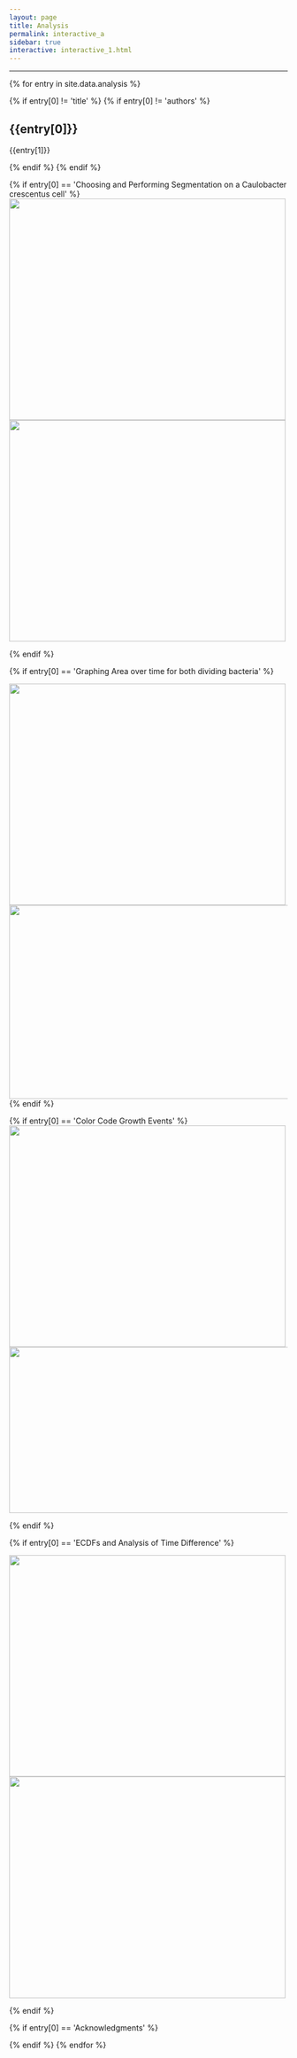 ```yaml
---
layout: page
title: Analysis
permalink: interactive_a
sidebar: true
interactive: interactive_1.html
---
```

---



{% for entry in site.data.analysis %}

{% if entry[0] != 'title' %}
{% if entry[0] != 'authors' %}
## {{entry[0]}}
{{entry[1]}}

{% endif %}
{% endif %}

{% if entry[0] == 'Choosing and Performing Segmentation on a Caulobacter crescentus cell' %}
<img src="{{ site.baseurl }}/assets/img/fig1.gif" width="500" height="400">
<img src="{{ site.baseurl }}/assets/img/fig2.gif" width="500" height="400">

{% endif %}

{% if entry[0] == 'Graphing Area over time for both dividing bacteria' %}

<img src="{{ site.baseurl }}/assets/img/graph1.png" width="500" height="400">
<img src="{{ site.baseurl }}/assets/img/graph2.png" width="900" height="350">
{% endif %}

{% if entry[0] == 'Color Code Growth Events' %}
<img src="{{ site.baseurl }}/assets/img/graph3.png" width="500" height="400">
<img src="{{ site.baseurl }}/assets/img/graph4.png" width="1000" height="300">

{% endif %}

{% if entry[0] == 'ECDFs and Analysis of Time Difference' %}

<img src="{{ site.baseurl }}/assets/img/graph5.png" width="500" height="400">
<img src="{{ site.baseurl }}/assets/img/graph6.png" width="500" height="400">

{% endif %}

{% if entry[0] == 'Acknowledgments' %}

{% endif %}
{% endfor %}  
